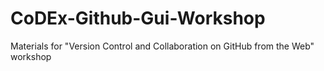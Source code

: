 # CoDEx-Github-Gui-Workshop
Materials for "Version Control and Collaboration on GitHub from the Web" workshop

